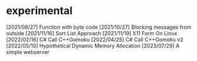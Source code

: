# experimental
[2021/08/27] Function with byte code
[2021/10/27] Blocking messages from outside
[2021/11/16] Sort List Approach
[2021/11/19] X11 Form On Linux
[2022/02/16] C# Call C++Gomoku
[2022/04/25] C# Call C++Gomoku v2
[2022/05/10] Hypothetical Dynamic Memory Allocation
[2023/07/29] A simple webserver